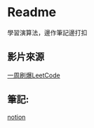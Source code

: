 
# Readme

學習演算法，邊作筆記邊打扣


## 影片來源

[一周刷爆LeetCode](https://www.bilibili.com/video/BV13g41157hK/)

## 筆記:

[notion](https://glimmer-point-bfc.notion.site/6b2a6d2d1cb64b5aaaab67234b8680eb?pvs=4)
